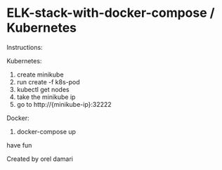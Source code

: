 # ELK-stack-with-docker-compose / Kubernetes
Instructions:

Kubernetes:
1. create minikube
2. run create -f k8s-pod
3. kubectl get nodes
4. take the minikube ip
5. go to http://{minikube-ip}:32222


Docker: 
1. docker-compose up

have fun



Created by orel damari
